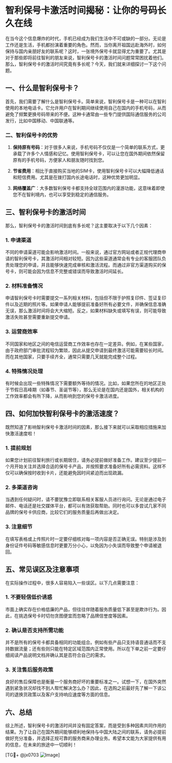 # 智利保号卡激活时间揭秘：让你的号码长久在线

在当今这个信息爆炸的时代，手机已经成为我们生活中不可或缺的一部分。无论是工作还是生活，手机都扮演着重要的角色。然而，当你离开祖国远赴海外时，如何保持与国内亲朋好友的联系呢？这时，一张境外保号卡就显得尤为重要了。尤其是对于那些即将前往智利的朋友来说，智利保号卡的激活时间问题常常困扰着他们。那么，智利保号卡的激活时间究竟有多长呢？今天，我们就来详细探讨一下这个问题。

## 一、什么是智利保号卡？

首先，我们需要了解什么是智利保号卡。简单来说，智利保号卡是一种可以在智利使用的本地电话卡。它允许用户在智利期间继续使用自己在国内的手机号码，从而避免了频繁更换号码带来的不便。这种卡通常由一些专门提供国际通信服务的公司发行，比如中国移动、中国联通等。

### 二、智利保号卡的优势

1. **保持原有号码**：对于很多人来说，手机号码不仅仅是一个简单的联系方式，更承载了许多个人情感和记忆。使用智利保号卡，可以让您在国外期间依然保留原有的手机号码，方便家人和朋友随时找到您。
   
2. **节省费用**：相比于直接购买当地的SIM卡，使用智利保号卡可以大幅降低通话和短信费用。尤其是在拨打国内长途电话时，这种优势更加明显。

3. **网络覆盖广**：大多数智利保号卡都支持全球范围内的漫游功能，这意味着即使您不在智利境内，也可以享受到稳定的通信服务。

## 三、智利保号卡的激活时间

那么，智利保号卡的激活时间到底有多长呢？这主要取决于以下几个因素：

### 1. **申请渠道**

不同的申请渠道可能会影响激活时间。一般来说，通过官方网站或者正规代理商申请的智利保号卡，其激活时间相对较短。因为这些渠道通常会有专业的客服团队负责处理您的申请，并且能够快速完成审核和激活流程。而通过非官方渠道购买的保号卡，则可能会因为信息不完整或错误而导致激活时间延长。

### 2. **材料准备情况**

申请智利保号卡时需要提交一系列相关材料，包括但不限于护照复印件、签证复印件以及近期的照片等。如果申请人能够提前准备好所有必要文件，并确保信息准确无误，那么激活时间将会大大缩短。反之，如果材料缺失或填写有误，则可能导致激活失败甚至需要重新提交申请。

### 3. **运营商效率**

不同国家和地区之间的电信运营商工作效率也存在一定差异。例如，在某些国家，由于政府部门审批流程较为繁琐，因此从提交申请到最终激活可能需要较长时间。而在其他国家，只要手续齐全，通常只需要几天就能完成整个过程。

### 4. **特殊情况处理**

有时候会出现一些特殊情况下需要额外等待的情况。比如，如果您所在的地区正处于节假日高峰期（如春节、圣诞节等），那么无论是在国内还是国外，相关机构的工作效率都会有所下降，从而影响到您的保号卡激活进度。

## 四、如何加快智利保号卡的激活速度？

既然知道了影响智利保号卡激活时间的因素，那么接下来就可以采取相应措施来加快激活速度啦！

### 1. 提前规划

如果您计划前往智利旅行或长期居住，请务必提前做好准备工作。建议至少提前一个月开始关注并选择合适的保号卡产品，并按照要求准备好所有必需资料。这样不仅可以确保按时收到卡片，还能避免因时间紧迫而出现疏漏。

### 2. 多渠道咨询

当遇到任何疑问时，请不要犹豫立即联系相关客服人员进行询问。无论是通过电子邮件、电话还是社交媒体平台，都可以有效获取帮助。同时也可以多尝试几家不同品牌的保号卡供应商，比较它们的服务质量后再做出决定。

### 3. 注意细节

在填写表格或上传照片时一定要仔细核对每一项内容是否正确无误。特别是涉及到身份证件号码等敏感信息时更要万分小心，以免因为小失误而导致整个申请被退回。

## 五、常见误区及注意事项

在实际操作过程中，很多人容易陷入一些误区。以下几点需要注意：

### 1. 不要轻信低价诱惑

市面上确实存在价格低廉的产品，但往往伴随着服务质量低下甚至是欺诈行为。因此，在挑选保号卡时切勿贪图便宜而忽略了品牌信誉度等因素。

### 2. 确认是否支持所需功能

并不是所有的保号卡都具备相同的功能组合。例如有些产品只支持语音通话而不支持数据流量；还有些则只能在特定区域范围内正常使用。所以在下单之前一定要仔细阅读产品说明文档并确认其是否符合自己的需求。

### 3. 关注售后服务政策

良好的售后保障也是衡量一个服务商好坏的重要标准之一。试想一下，在国外突然遇到紧急状况却找不到人帮忙解决怎么办？因此，在选购之前最好先了解一下该公司的退换货政策以及客户支持响应速度等方面的信息。

## 六、总结

综上所述，智利保号卡的激活时间并没有固定答案，而是受到多种因素共同作用的结果。为了让自己在国外期间能够顺利地保持与中国大陆之间的联系，请务必提前做好充分准备，并选择正规可靠的服务商来办理业务。希望本文能为大家提供有用的信息，在未来的旅途中一切顺利！

[TG💪+ @jx0703 ![Image](https://github.com/user-attachments/assets/dbca1d08-cadb-493c-b0ec-ad6f7a83f270)]
